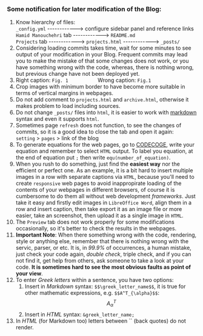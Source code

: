 ### Some notification for later modification of the Blog:

1. Know hierarchy of files: <br>
   `_config.yml` ------------> configure sidebar panel and reference links <br> 
   `Hamid Manouchehri` tab ------------> `README.md` <br>
   `Projects` tab ------------> `projects.html` ------------> `_posts/` 
2. Considering loading commits takes time, wait for some minutes to see output of your modification in your Blog. Frequent commits may lead you to make the mistake of that some changes does not work, or you have something wrong with the code, whereas, there is nothing wrong, but previous change have not been deployed yet.
3. Right caption: `Fig. 1`  &emsp;&emsp;&emsp;&emsp;&emsp; Wrong caption: `Fig.1`
4. Crop images with minimum border to have become more suitable in terms of vertical margins in webpages.
5. Do not add comment to `projects.html` and `archive.html`, otherwise it makes problem to load including sources.
6. Do not change `_posts/` files into `html`, it is easier to work with [markdown](https://docs.github.com/en/get-started/writing-on-github/getting-started-with-writing-and-formatting-on-github/basic-writing-and-formatting-syntax) syntax and even it supports `html`.
7. Sometimes page `refresh` does not function, to see the changes of commits, so it is a good idea to close the tab and open it again: <br>
   `setting` > `pages` > link of the blog
8. To generate equations for the web pages, go to [CODECOGE](https://www.codecogs.com/eqnedit.php), write your equation and remember to select `HTML` output. To label you equation, at the end of equation put `;` then write `equ(number_of_equation)`.
9. When you rush to do something, just find the __easiest way__ nor the efficient or perfect one. As an example, it is a bit hard to insert multiple images in a row with separate captions via `HTML`, because you'll need to create `responsive` web pages to avoid inappropirate loading of the contents of your webpages in different browsers, of course it is cumbersome to do them all without web development _frameworks_. Just take it easy and firstly edit images in `LibreOffice Word`, align them in a row and insert caption, then take export it as an image file or more easier, take an screenshot, then upload it as a single image in `HTML`.
10. The `Preview` tab does not work properly for some modifications occasionally, so it's better to check the results in the webpages.
11. __Important Note__: When there something wrong with the code, rendering, style or anything else, remember that there is nothing wrong with the servic, parser, or etc. It is, in _99.9%_ of occurrences, a human mistake, just check your code again, _double check_, triple check, and if you can not find it, get help from others, ask someone to take a look at your code. __It is sometimes hard to see the most obvious faults as point of your view__.
12. To enter _Greek letters_ within a sentence, you have two options:
      1. Insert in _Markdown_ syntax: `$$\greek_letter_name$$`, it is true for other mathematic expressions, e.g. `$$A^T_{\alpha}$$`: $$A^T_{\alpha}$$
      2. Insert in _HTML_ syntax: `&greek_letter_name;`
13. In _HTML_ (for Markdown too) letters between `` (back quotes) do not render.
